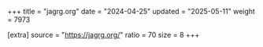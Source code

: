 +++
title = "jagrg.org"
date = "2024-04-25"
updated = "2025-05-11"
weight = 7973

[extra]
source = "https://jagrg.org/"
ratio = 70
size = 8
+++

